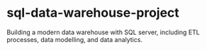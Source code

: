 # sql-data-warehouse-project
Building a modern data warehouse with SQL server, including ETL processes, data modelling, and data analytics.
